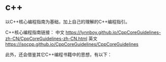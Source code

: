 # c++
以C++核心编程指南为基础，加上自己的理解的C++编程指引。

C++核心编程指南链接：
中文 https://lynnboy.github.io/CppCoreGuidelines-zh-CN/CppCoreGuidelines-zh-CN.html
英文 https://isocpp.github.io/CppCoreGuidelines/CppCoreGuidelines

此外，还会借鉴其它C++编程书籍中的思想，有以下：
